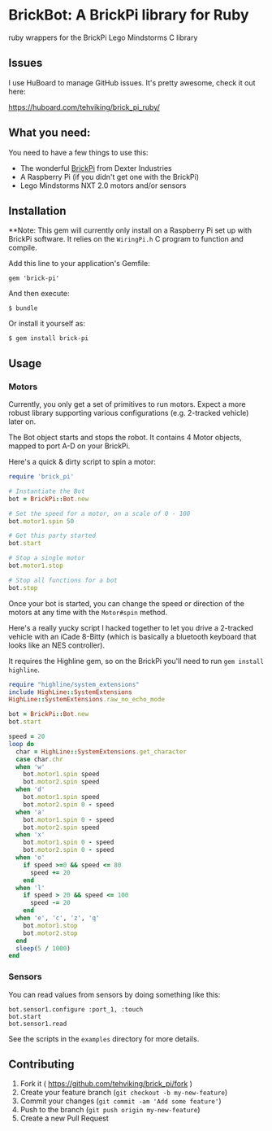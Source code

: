 # BrickBot: A BrickPi library for Ruby

ruby wrappers for the BrickPi Lego Mindstorms C library

## Issues

I use HuBoard to manage GitHub issues. It's pretty awesome, check it out here:

https://huboard.com/tehviking/brick_pi_ruby/

## What you need:

You need to have a few things to use this:

 - The wonderful [BrickPi](http://www.dexterindustries.com/BrickPi.html) from Dexter Industries
 - A Raspberry Pi (if you didn't get one with the BrickPi)
 - Lego Mindstorms NXT 2.0 motors and/or sensors

## Installation

**Note: This gem will currently only install on a Raspberry Pi set up with BrickPi software. It relies on the `WiringPi.h` C program to function and compile.

Add this line to your application's Gemfile:

    gem 'brick-pi'

And then execute:

    $ bundle

Or install it yourself as:

    $ gem install brick-pi

## Usage

### Motors

Currently, you only get a set of primitives to run motors. Expect a more robust library supporting various configurations (e.g. 2-tracked vehicle) later on.

The Bot object starts and stops the robot. It contains 4 Motor objects, mapped to port A-D on your BrickPi.

Here's a quick & dirty script to spin a motor:

```ruby
require 'brick_pi'

# Instantiate the Bot
bot = BrickPi::Bot.new

# Set the speed for a motor, on a scale of 0 - 100
bot.motor1.spin 50

# Get this party started
bot.start

# Stop a single motor
bot.motor1.stop

# Stop all functions for a bot
bot.stop
```

Once your bot is started, you can change the speed or direction of the motors at any time with the `Motor#spin` method.

Here's a really yucky script I hacked together to let you drive a 2-tracked vehicle with an iCade 8-Bitty (which is basically a bluetooth keyboard that looks like an NES controller).

It requires the Highline gem, so on the BrickPi you'll need to run `gem install highline`.

```ruby
require "highline/system_extensions"
include HighLine::SystemExtensions
HighLine::SystemExtensions.raw_no_echo_mode

bot = BrickPi::Bot.new
bot.start

speed = 20
loop do
  char = HighLine::SystemExtensions.get_character
  case char.chr
  when 'w'
    bot.motor1.spin speed
    bot.motor2.spin speed
  when 'd'
    bot.motor1.spin speed
    bot.motor2.spin 0 - speed
  when 'a'
    bot.motor1.spin 0 - speed
    bot.motor2.spin speed
  when 'x'
    bot.motor1.spin 0 - speed
    bot.motor2.spin 0 - speed
  when 'o'
    if speed >=0 && speed <= 80
      speed += 20
    end
  when 'l'
    if speed > 20 && speed <= 100
      speed -= 20
    end
  when 'e', 'c', 'z', 'q'
    bot.motor1.stop
    bot.motor2.stop
  end
  sleep(5 / 1000)
end
```

### Sensors

You can read values from sensors by doing something like this:

```
bot.sensor1.configure :port_1, :touch
bot.start
bot.sensor1.read
```

See the scripts in the `examples` directory for more details.


## Contributing

1. Fork it ( https://github.com/tehviking/brick_pi/fork )
2. Create your feature branch (`git checkout -b my-new-feature`)
3. Commit your changes (`git commit -am 'Add some feature'`)
4. Push to the branch (`git push origin my-new-feature`)
5. Create a new Pull Request
